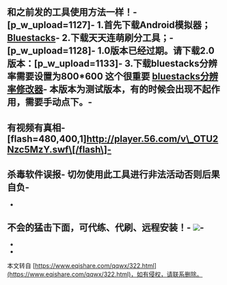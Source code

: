 和之前发的工具使用方法一样！-
\[p\_w\_upload=1127\]-
**1.首先下载Android模拟器；**[**Bluestacks**](http://www.baidu.com/s?tn=baiduhome_pg&ie=utf-8&bs=bluestacks&f=3&rsv_bp=1&wd=bluestacks%E4%B8%8B%E8%BD%BD&rsv_sug3=4&rsv_sug1=4&rsv_sug4=76&oq=bluestacks+xia&rsp=0&rsv_sug5=0&rsv_sug=0&rsv_sug2=0&inputT=2415,1)-
**2.下载天天连萌刷分工具；**-
**\[p\_w\_upload=1128\]**-
**1.0版本已经过期。请下载2.0版本：\[p\_w\_upload=1133\]**-
**3.下载bluestacks分辨率需要设置为800\*600 这个很重要** [bluestacks分辨率修改器](http://www.eqishare.com/read.php?tid=742)-
本版本为测试版本，有的时候会出现不起作用，需要手动点下。-
-
有视频有真相-
\[flash=480,400,1\]http://player.56.com/v\_OTU2Nzc5MzY.swf\[/flash\]-
-
**杀毒软件误报**-
**切勿使用此工具进行非法活动否则后果自负**-
-
-
不会的猛击下面，可代练、代刷、远程安装！-
[![](http://gd1.alicdn.com/bao/uploaded/i1/19326028748647865/T1MTWsFeFdXXXXXXXX_!!2-item_pic.png)](http://item.taobao.com/item.htm?id=22001875196)-
-
-

-

本文转自 [https://www.eqishare.com/qqwx/322.html](https://www.eqishare.com/qqwx/322.html)，如有侵权，请联系删除。